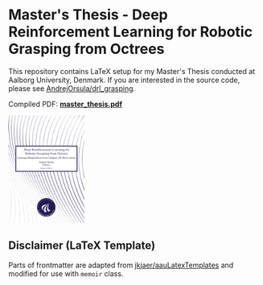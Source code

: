 # Master's Thesis - Deep Reinforcement Learning for Robotic Grasping from Octrees

This repository contains LaTeX setup for my Master's Thesis conducted at Aalborg University, Denmark. If you are interested in the source code, please see [AndrejOrsula/drl_grasping](https://github.com/AndrejOrsula/drl_grasping).

Compiled PDF: [**master_thesis.pdf**](./master_thesis.pdf)

<a href="./master_thesis.pdf">
    <img src="./graphics/_readme/frontpage.png" width="30%">
</a>

## Disclaimer (LaTeX Template)

Parts of frontmatter are adapted from [jkjaer/aauLatexTemplates](https://github.com/jkjaer/aauLatexTemplates) and modified for use with `memoir` class.
